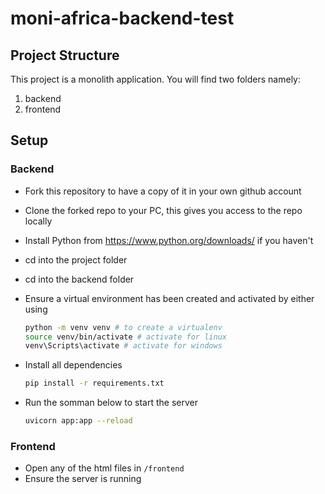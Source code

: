 # moni-africa-backend-test
## Project Structure

This project is a monolith application. You will find two folders namely:

1. backend
2. frontend


## Setup

### Backend

- Fork this repository to have a copy of it in your own github account
- Clone the forked repo to your PC, this gives you access to the repo locally
- Install Python from <https://www.python.org/downloads/> if you haven't
- cd into the project folder
- cd into the backend folder
- Ensure a virtual environment has been created and activated by either using

    ```bash
    python -m venv venv # to create a virtualenv
    source venv/bin/activate # activate for linux
    venv\Scripts\activate # activate for windows
    ```

- Install all dependencies

  ```bash
  pip install -r requirements.txt
  ```

- Run the somman below to start the server

  ```bash
  uvicorn app:app --reload
  ```
### Frontend
- Open any of the html files in `/frontend`
- Ensure the server is running
